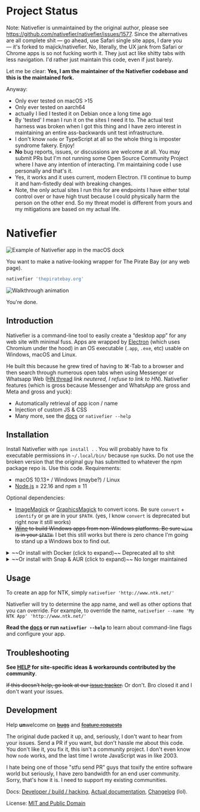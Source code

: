 # Project Status
Note: Nativefier is unmaintained by the original author, please see https://github.com/nativefier/nativefier/issues/1577. Since the alternatives are all complete shit — go ahead, use Safari single site apps, I dare you — it's forked to majick/nativefier. No, literally, the UX jank from Safari or Chrome apps is so not fucking worth it. They just act like shitty tabs with less navigation. I'd rather just maintain this code, even if just barely.

Let me be clear: **Yes, I am the maintainer of the Nativefier codebase and this is the maintained fork.**

Anyway:
* Only ever tested on macOS >15
* Only ever tested on aarch64
* actually I lied I tested it on Debian once a long time ago
* By 'tested' I mean I run it on the sites I need it to. The actual test harness was broken when I got this thing and I have zero interest in maintaining an entire ass-backwards unit test infrastructure.
* I don't know `node` or TypeScript at all so the whole thing is imposter syndrome fakery. Enjoy!
* **No** bug reports, issues, or discussions are welcome at all. You may submit PRs but I'm not running some Open Source Community Project where I have any intention of interacting. I'm maintaining code I use personally and that's it.
* Yes, it works and it uses current, modern Electron. I'll continue to bump it and ham-fistedly deal with breaking changes.
* Note, the only actual sites I run this for are endpoints I have either total control over or have high trust because I could physically harm the person on the other end. So my threat model is different from yours and my mitigations are based on my actual life.

# Nativefier

![Example of Nativefier app in the macOS dock](.github/dock-screenshot.png)

You want to make a native-looking wrapper for The Pirate Bay (or any web page).

```bash
nativefier 'thepiratebay.org'
```

![Walkthrough animation](.github/nativefier-walkthrough.gif)

You're done.

## Introduction

Nativefier is a command-line tool to easily create a “desktop app” for any web site
with minimal fuss. Apps are wrapped by [Electron](https://www.electronjs.org/)
(which uses Chromium under the hood) in an OS executable (`.app`, `.exe`, etc)
usable on Windows, macOS and Linux.

He built this because he grew tired of having to ⌘-Tab to a browser and then search
through numerous open tabs when using Messenger or
Whatsapp Web ([HN thread](https://example.com/) *link neutered, I refuse to link to HN*). Nativefier features (which is gross because Messenger and WhatsApp are gross and Meta and gross and yuck):

-   Automatically retrieval of app icon / name
-   Injection of custom JS & CSS
-   Many more, see the [docs](DOCS.md) or `nativefier --help`

## Installation

Install Nativefier with `npm install .` . You will probably have to fix executable permissions in `~/.local/bin/` because `npm` sucks. Do not use the broken version that the original guy has submitted to whatever the npm package repo is. Use this code. Requirements:

-   macOS 10.13+ / Windows (maybe?) / Linux
-   [Node.js](https://nodejs.org/) ≥ 22.16 and npm ≥ 11

Optional dependencies:

-   [ImageMagick](http://www.imagemagick.org/) or [GraphicsMagick](http://www.graphicsmagick.org/) to convert icons.
    Be sure `convert` + `identify` or `gm` are in your `$PATH`. (yes, I know `convert` is deprecated but right now it still works)
-   ~~[Wine](https://www.winehq.org/) to build Windows apps from non-Windows platforms.
    Be sure `wine` is in your `$PATH`.~~ I bet this still works but there is zero chance I'm going to stand up a Windows box to find out.

<details>
  <summary>~~Or install with Docker (click to expand)~~ Deprecated all to shit</summary>

Don't do this any more. You can build your own container, but dude uploaded his piece of crap version to the repo. I do not maintain your repos. I do not test this build system and I bet it's broken.

 </details>

<details>
  <summary>~~Or install with Snap & AUR (click to expand)~~ No longer maintained</summary>

~These are probably totally broken; use at your own risk.
If using them, for your security, please inspect the build script.~

-   ~~[Snap](https://snapcraft.io/nativefier)~~ // I don't give a fuck about an Ubuntu
-   ~~[AUR](https://aur.archlinux.org/packages/nodejs-nativefier)~~ // I don't give a fuck about an Arch
</details>

## Usage

To create an app for NTK, simply `nativefier 'http://www.ntk.net/'`

Nativefier will try to determine the app name, and well as other options that you
can override. For example, to override the name, `nativefier --name 'My NTK App' 'http://www.ntk.net/'`

**Read the [docs](DOCS.md) or run `nativefier --help`**
to learn about command-line flags and configure your app.

## Troubleshooting

**See [HELP](HELP.md) for site-specific ideas & workarounds contributed by the community**.

~~If this doesn’t help, go look at our [issue tracker](https://github.com/nativefier/nativefier/issues).~~ Or don't. Bro closed it and I don't want your issues.

## Development

Help **un**welcome on [~~bugs~~](https://github.com/nativefier/nativefier/issues?q=is%3Aopen+is%3Aissue+label%3Abug) and
[~~feature requests~~](https://github.com/nativefier/nativefier/issues?q=is%3Aopen+is%3Aissue+label%3Afeature-request)

The original dude packed it up, and, seriously, I don't want to hear from your issues. Send a PR if you want, but don't hassle me about this code. You don't like it, you fix it, this isn't a community project. I don't even know how `node` works, and the last time I wrote JavaScript was in like 2003.

I hate being one of those "stfu send PR" guys that toxify the entire software world but seriously, I have zero bandwidth for an end user community. Sorry, that's how it is. I need to support my existing communities.

Docs: [Developer / build / hacking](HACKING.md), [Actual documentation](DOCS.md),
[Changelog](CHANGELOG.md) (lol).

License: [MIT and Public Domain](LICENSE.md)
